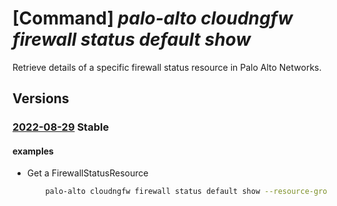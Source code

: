 # [Command] _palo-alto cloudngfw firewall status default show_

Retrieve details of a specific firewall status resource in Palo Alto Networks.

## Versions

### [2022-08-29](/Resources/mgmt-plane/L3N1YnNjcmlwdGlvbnMve30vcmVzb3VyY2Vncm91cHMve30vcHJvdmlkZXJzL3BhbG9hbHRvbmV0d29ya3MuY2xvdWRuZ2Z3L2ZpcmV3YWxscy97fS9zdGF0dXNlcy9kZWZhdWx0/2022-08-29.xml) **Stable**

<!-- mgmt-plane /subscriptions/{}/resourcegroups/{}/providers/paloaltonetworks.cloudngfw/firewalls/{}/statuses/default 2022-08-29 -->

#### examples

- Get a FirewallStatusResource
    ```bash
        palo-alto cloudngfw firewall status default show --resource-group MyResourceGroup -n MyCloudngfwFirewall
    ```

